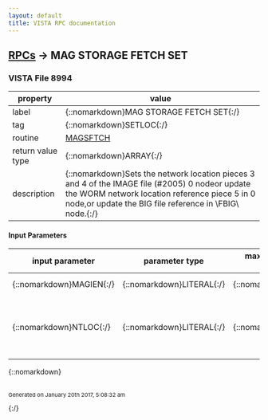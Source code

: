 ```yaml
---
layout: default
title: VISTA RPC documentation
---
```




## [RPCs](TableOfContent.md) &#8594; MAG STORAGE FETCH SET 



### VISTA File 8994 


 property | value 
--- | --- 
 label | {::nomarkdown}MAG STORAGE FETCH SET{:/}
 tag | {::nomarkdown}SETLOC{:/}
 routine | [MAGSFTCH](http://code.osehra.org/dox/Routine_MAGSFTCH_source.html)
 return value type | {::nomarkdown}ARRAY{:/}
 description | {::nomarkdown}Sets the network location pieces 3 and 4 of the IMAGE file (#2005) 0 nodeor update the WORM network location reference piece 5 in 0 node,or update the BIG file reference in \FBIG\ node.{:/}

#### Input Parameters

| input parameter | parameter type | maximum data length | required | description | 
| --- | --- | --- | --- | --- | 
| {::nomarkdown}MAGIEN{:/} | {::nomarkdown}LITERAL{:/} | {::nomarkdown}10{:/} | {::nomarkdown}true{:/} | {::nomarkdown}Image IEN{:/} | 
| {::nomarkdown}NTLOC{:/} | {::nomarkdown}LITERAL{:/} | {::nomarkdown}5{:/} | {::nomarkdown}true{:/} | {::nomarkdown}IEN of NETWORK LOCATION file (#2005.2) to be set in IMAGE file (#2005).{:/} | 

{::nomarkdown} <br/><br/><p style="font-size: 11px">Generated on January 20th 2017, 5:08:32 am</p>{:/}